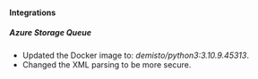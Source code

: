 
#### Integrations
##### Azure Storage Queue
- Updated the Docker image to: *demisto/python3:3.10.9.45313*.
- Changed the XML parsing to be more secure.
